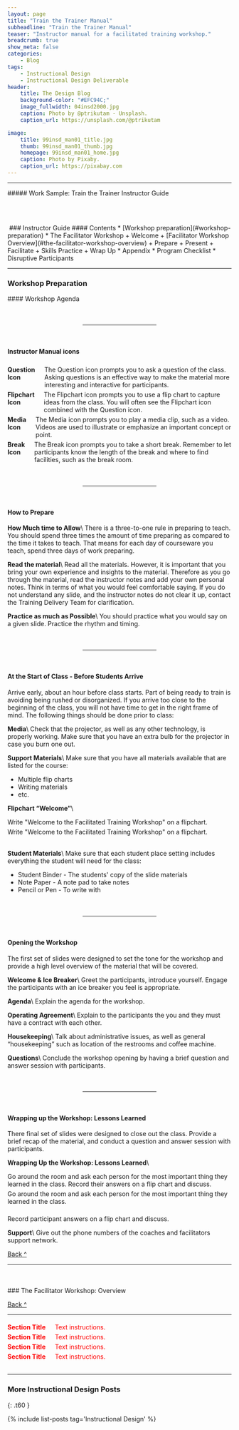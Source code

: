 ```yaml
---
layout: page
title: "Train the Trainer Manual"
subheadline: "Train the Trainer Manual"
teaser: "Instructor manual for a facilitated training workshop."
breadcrumb: true
show_meta: false
categories:
    - Blog
tags:
    - Instructional Design
    - Instructional Design Deliverable
header:
    title: The Design Blog
    background-color: "#EFC94C;"
    image_fullwidth: 04insd2000.jpg
    caption: Photo by @ptrikutam - Unsplash.
    caption_url: https://unsplash.com/@ptrikutam

image:
    title: 99insd_man01_title.jpg
    thumb: 99insd_man01_thumb.jpg
    homepage: 99insd_man01_home.jpg
    caption: Photo by Pixaby.
    caption_url: https://pixabay.com
---
```

<!--more-->
<hr>
##### Work Sample: Train the Trainer Instructor Guide
<br>

<!--Medium and Above-->
<div class="show-for-medium-up" markdown="1">
<img src="{{ site.urlimg }}99insd_man02_page_01.jpg" style="margin: 25px 0px 25px 0px" alt="">
</div>

<!--small-->

<div class="show-for-small-only" markdown="1">

<!--Cover Page and TOC-->
<img src="{{ site.urlimg }}99insd_man02_sld_01.JPG" style="margin: 25px 0px 0px 0px" alt="">
### Instructor Guide
#### Contents
* [Workshop preparation](#workshop-preparation)
* The Facilitator Workshop
   + Welcome
   + [Facilitator Workshop Overview](#the-facilitator-workshop-overview)
   + Prepare
   + Present
   + Facilitate
   + Skills Practice
   + Wrap Up
* Appendix
   * Program Checklist
   * Disruptive Participants

<hr>

<!--Workshop Preparation-->
### Workshop Preparation
<p></p>
#### Workshop Agenda

<hr style="width:33%; text-align:center; margin: 50px auto 50px auto;">

#### Instructor Manual icons
<div class="row">
  <div class="small-3 columns t30">
    <img src="{{ site.urlimg }}99insd_man02_icon_qst.jpg" style="margin: 5px 0px 0px 0px" alt="">
  </div>
  <div class="small-9 columns t30">
    <b>Question Icon</b>
    <p style="margin:0;">The Question icon prompts you to ask a question of the class. Asking questions is an effective way to make the material more interesting and interactive for participants.</p>
  </div>
</div>

<div class="row">
  <div class="small-3 columns t30">
    <img src="{{ site.urlimg }}99insd_man02_icon_flp.jpg" style="margin: 5px 0px 0px 0px" alt="">
  </div>
  <div class="small-9 columns t30">
    <b>Flipchart Icon</b>
      <p style="margin:0;">The Flipchart icon prompts you to use a flip chart to capture ideas from the class. You will often see the Flipchart icon combined with the Question icon.</p>
    </div>
</div>

<div class="row">
  <div class="small-3 columns t30">
    <img src="{{ site.urlimg }}99insd_man02_icon_vid.jpg" style="margin: 5px 0px 0px 0px" alt="">
  </div>
  <div class="small-9 columns t30">
    <b>Media Icon</b>
    <p style="margin:0;">The Media icon prompts you to play a media clip, such as a video. Videos are used to illustrate or emphasize an important concept or point.</p>
  </div>
</div>

<div class="row">
  <div class="small-3 columns t30">
    <img src="{{ site.urlimg }}99insd_man02_icon_brk.jpg" style="margin: 5px 0px 0px 0px" alt="">
  </div>
  <div class="small-9 columns t30">
    <b>Break Icon</b>
    <p style="margin:0;">The Break icon prompts you to take a short break. Remember to let participants know the length of the break and where to find facilities, such as the break room.</p>
  </div>
</div>

<hr style="width:33%; text-align:center; margin: 50px auto 50px auto;">

#### How to Prepare

**How Much time to Allow**\\
There is a three-to-one rule in preparing to teach. You should spend three times the amount of time preparing as compared to the time it takes to teach. That means for each day of courseware you teach, spend three days of work preparing.

**Read the material**\\
Read all the materials. However, it is important that you bring your own experience and insights to the material. Therefore as you go through the material, read the instructor notes and add your own personal notes. Think in terms of what you would feel comfortable saying. If you do not understand any slide, and the instructor notes do not clear it up, contact the Training Delivery Team for clarification.

**Practice as much as Possible**\\
You should practice what  you would say on a given slide. Practice the rhythm and timing.

<hr style="width:33%; text-align:center; margin: 50px auto 50px auto;">

#### At the Start of Class - Before Students Arrive

Arrive early, about an hour before class starts. Part of being ready to train is avoiding being rushed or disorganized. If you arrive too close to the beginning of the class, you will not have time to get in the right frame of mind. The following things should be done prior to class:

**Media**\\
Check that the projector, as well as any other technology, is properly working. Make sure that you have an extra bulb for the projector in case you burn one out.

**Support Materials**\\
Make sure that you have all materials available that are listed for the course:
* Multiple flip charts
* Writing materials
* etc.

**Flipchart “Welcome”**\\
<p style="margin:0;">Write "Welcome to the Facilitated Training Workshop" on a flipchart.</p>
<div class="row">
  <div class="small-3 columns t30">
    <img src="{{ site.urlimg }}99insd_man02_icon_flp.jpg" style="margin: 5px 0px 0px 0px" alt="">
  </div>
  <div class="small-9 columns t30">
    <p style="margin:0;">Write "Welcome to the Facilitated Training Workshop" on a flipchart.</p>
  </div>
</div>
<br>

**Student Materials**\\
Make sure that each student place setting includes everything the student will need for the class:
* Student Binder - The students' copy of the slide materials
* Note Paper - A note pad to take notes
* Pencil or Pen - To write with

<hr style="width:33%; text-align:center; margin: 50px auto 50px auto;">

#### Opening the Workshop

The first set of slides were designed to set the tone for the workshop and provide a high level overview of the material that will be covered.

**Welcome & Ice Breaker**\\
Greet the participants, introduce yourself. Engage the participants with an ice breaker you feel is appropriate.

**Agenda**\\
Explain the agenda for the workshop.

**Operating Agreement**\\
Explain to the participants the you and they must have a contract with each other.

**Housekeeping**\\
Talk about administrative issues, as well as general “housekeeping” such as location of the restrooms and coffee machine.

**Questions**\\
Conclude the workshop opening by having a brief question and answer session with participants.

<hr style="width:33%; text-align:center; margin: 50px auto 50px auto;">

#### Wrapping up the Workshop: Lessons Learned

There final set of slides were designed to close out the class. Provide a brief recap of the material, and conduct a question and answer session with participants.

**Wrapping Up the Workshop: Lessons Learned**\\
<p style="margin:0;">Go around the room and ask each person for the most important thing they learned in the class. Record their answers on a flip chart and discuss.</p>

<div class="row">
  <div class="small-3 columns t30">
    <img src="{{ site.urlimg }}99insd_man02_icon_qst.jpg" style="margin: 5px 0px 0px 0px" alt="">
  </div>
  <div class="small-9 columns t30">
    <p style="margin:0;">Go around the room and ask each person for the most important thing they learned in the class.</p>
  </div>
</div>
<br>

<div class="row">
  <div class="small-3 columns t30">
    <img src="{{ site.urlimg }}99insd_man02_icon_flp.jpg" style="margin: 5px 0px 0px 0px" alt="">
  </div>
  <div class="small-9 columns t30">
    <p style="margin:0;">Record participant answers on a flip chart and discuss.</p>
  </div>
</div>

**Support**\\
Give out the phone numbers of the coaches and facilitators support network.

[Back&nbsp;^](#contents)

<hr>
<!--Facilitation Workshop Overview-->
### The Facilitator Workshop: Overview
<img src="{{ site.urlimg }}99insd_man02_sld_07.JPG" style="margin: 25px 0px 25px 0px" alt="">

<img src="{{ site.urlimg }}99insd_man02_sld_08.JPG" style="margin: 25px 0px 25px 0px" alt="">

<img src="{{ site.urlimg }}99insd_man02_sld_09.JPG" style="margin: 25px 0px 25px 0px" alt="">

<img src="{{ site.urlimg }}99insd_man02_sld_10.JPG" style="margin: 25px 0px 25px 0px" alt="">

<img src="{{ site.urlimg }}99insd_man02_sld_11.JPG" style="margin: 25px 0px 25px 0px" alt="">

<img src="{{ site.urlimg }}99insd_man02_sld_12.jpg" style="margin: 25px 0px 25px 0px" alt="">

<img src="{{ site.urlimg }}99insd_man02_sld_13.jpg" style="margin: 25px 0px 25px 0px" alt="">

<img src="{{ site.urlimg }}99insd_man02_sld_14.JPG" style="margin: 25px 0px 25px 0px" alt="">

[Back&nbsp;^](#contents)

<hr>

</div>

<!--icon widgets-->

<!--question-->
<div class="row">
  <div class="small-3 columns t30">
    <img src="{{ site.urlimg }}99insd_man02_icon_qst.jpg" style="margin: 5px 0px 0px 0px" alt="">
  </div>
  <div class="small-9 columns t30">
    <b><span style="color: red">Section Title</span></b>
    <p style="margin:0;"><span style="color: red">Text instructions.</span></p>
  </div>
</div>

<!--flipchart-->
<div class="row">
  <div class="small-3 columns t30">
    <img src="{{ site.urlimg }}99insd_man02_icon_flp.jpg" style="margin: 5px 0px 0px 0px" alt="">
  </div>
  <div class="small-9 columns t30">
    <b><span style="color: red">Section Title</span></b>
    <p style="margin:0;"><span style="color: red">Text instructions.</span></p>
  </div>
</div>

<!--media-->
<div class="row">
  <div class="small-3 columns t30">
    <img src="{{ site.urlimg }}99insd_man02_icon_vid.jpg" style="margin: 5px 0px 0px 0px" alt="">
  </div>
  <div class="small-9 columns t30">
    <b><span style="color: red">Section Title</span></b>
    <p style="margin:0;"><span style="color: red">Text instructions.</span></p>
  </div>
</div>

<!--break-->
<div class="row">
  <div class="small-3 columns t30">
    <img src="{{ site.urlimg }}99insd_man02_icon_brk.jpg" style="margin: 5px 0px 0px 0px" alt="">
  </div>
  <div class="small-9 columns t30">
    <b><span style="color: red">Section Title</span></b>
    <p style="margin:0;"><span style="color: red">Text instructions.</span></p>
  </div>
</div>

<br>

<hr>

### More Instructional Design Posts
{: .t60 }

{% include list-posts tag='Instructional Design' %}

